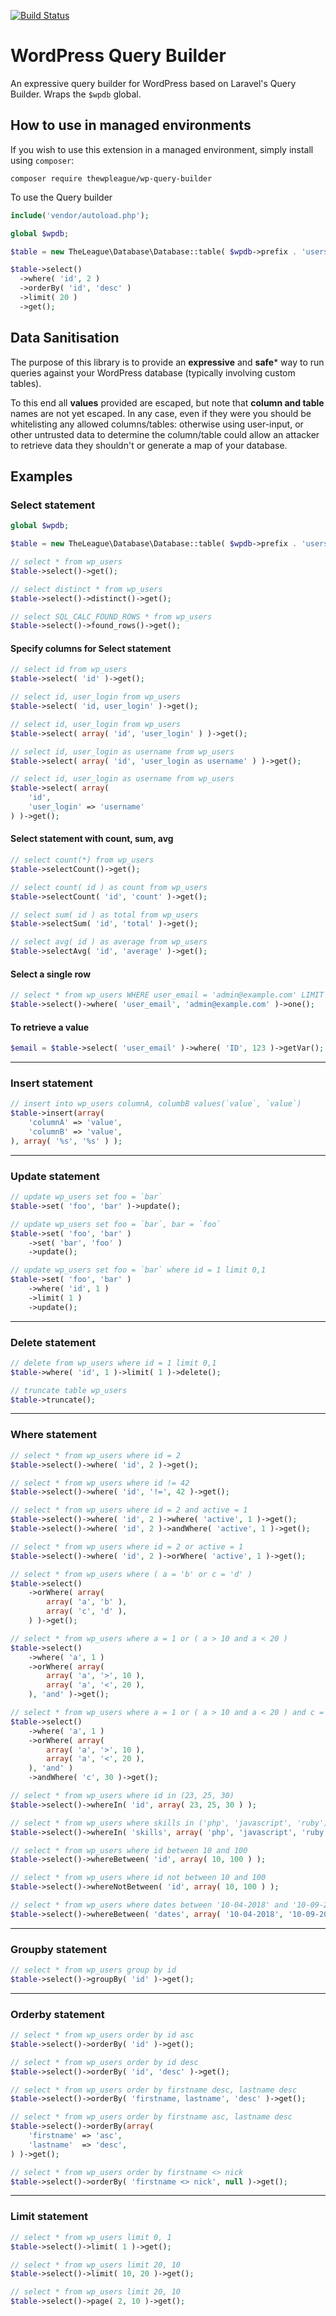 [![Build Status](https://travis-ci.org/meshakeeb/wp-query-builder.svg?branch=master)](https://travis-ci.org/meshakeeb/wp-query-builder)

# WordPress Query Builder

An expressive query builder for WordPress based on Laravel's Query Builder. Wraps the `$wpdb` global.

## How to use in managed environments

If you wish to use this extension in a managed environment, simply install using `composer`:

```
composer require thewpleague/wp-query-builder
```

To use the Query builder

```php
include('vendor/autoload.php');

global $wpdb;

$table = new TheLeague\Database\Database::table( $wpdb->prefix . 'users' );

$table->select()
  ->where( 'id', 2 )
  ->orderBy( 'id', 'desc' )
  ->limit( 20 )
  ->get();
```

## Data Sanitisation

The purpose of this library is to provide an **expressive** and **safe*** way
to run queries against your WordPress database (typically involving custom tables).

To this end all **values** provided are escaped, but note that **column and table**
names are not yet escaped. In any case, even if they were you should be whitelisting
any allowed columns/tables: otherwise using user-input, or other untrusted data to
determine the column/table could allow an attacker to retrieve data they shouldn't
or generate a map of your database.

## Examples

### Select statement

```php
global $wpdb;

$table = new TheLeague\Database\Database::table( $wpdb->prefix . 'users' )

// select * from wp_users
$table->select()->get();

// select distinct * from wp_users
$table->select()->distinct()->get();

// select SQL_CALC_FOUND_ROWS * from wp_users
$table->select()->found_rows()->get();
```

#### Specify columns for Select statement

```php
// select id from wp_users
$table->select( 'id' )->get();

// select id, user_login from wp_users
$table->select( 'id, user_login' )->get();

// select id, user_login from wp_users
$table->select( array( 'id', 'user_login' ) )->get();

// select id, user_login as username from wp_users
$table->select( array( 'id', 'user_login as username' ) )->get();

// select id, user_login as username from wp_users
$table->select( array(
	'id',
	'user_login' => 'username'
) )->get();
```

#### Select statement with count, sum, avg

```php
// select count(*) from wp_users
$table->selectCount()->get();

// select count( id ) as count from wp_users
$table->selectCount( 'id', 'count' )->get();

// select sum( id ) as total from wp_users
$table->selectSum( 'id', 'total' )->get();

// select avg( id ) as average from wp_users
$table->selectAvg( 'id', 'average' )->get();
```

#### Select a single row

```php
// select * from wp_users WHERE user_email = 'admin@example.com' LIMIT 0, 1;
$table->select()->where( 'user_email', 'admin@example.com' )->one();
```

#### To retrieve a value

```php
$email = $table->select( 'user_email' )->where( 'ID', 123 )->getVar();
```

---

### Insert statement

```php
// insert into wp_users columnA, columbB values(`value`, `value`)
$table->insert(array(
	'columnA' => 'value',
	'columnB' => 'value',
), array( '%s', '%s' ) );
```

---

### Update statement

```php
// update wp_users set foo = `bar`
$table->set( 'foo', 'bar' )->update();

// update wp_users set foo = `bar`, bar = `foo`
$table->set( 'foo', 'bar' )
	->set( 'bar', 'foo' )
	->update();

// update wp_users set foo = `bar` where id = 1 limit 0,1
$table->set( 'foo', 'bar' )
	->where( 'id', 1 )
	->limit( 1 )
	->update();
```

---

### Delete statement

```php
// delete from wp_users where id = 1 limit 0,1
$table->where( 'id', 1 )->limit( 1 )->delete();

// truncate table wp_users
$table->truncate();
```

---

### Where statement

```php
// select * from wp_users where id = 2
$table->select()->where( 'id', 2 )->get();

// select * from wp_users where id != 42
$table->select()->where( 'id', '!=', 42 )->get();

// select * from wp_users where id = 2 and active = 1
$table->select()->where( 'id', 2 )->where( 'active', 1 )->get();
$table->select()->where( 'id', 2 )->andWhere( 'active', 1 )->get();

// select * from wp_users where id = 2 or active = 1
$table->select()->where( 'id', 2 )->orWhere( 'active', 1 )->get();

// select * from wp_users where ( a = 'b' or c = 'd' )
$table->select()
	->orWhere( array(
		array( 'a', 'b' ),
		array( 'c', 'd' ),
	) )->get();

// select * from wp_users where a = 1 or ( a > 10 and a < 20 )
$table->select()
	->where( 'a', 1 )
	->orWhere( array(
		array( 'a', '>', 10 ),
		array( 'a', '<', 20 ),
	), 'and' )->get();

// select * from wp_users where a = 1 or ( a > 10 and a < 20 ) and c = 30
$table->select()
	->where( 'a', 1 )
	->orWhere( array(
		array( 'a', '>', 10 ),
		array( 'a', '<', 20 ),
	), 'and' )
	->andWhere( 'c', 30 )->get();

// select * from wp_users where id in (23, 25, 30)
$table->select()->whereIn( 'id', array( 23, 25, 30 ) );

// select * from wp_users where skills in ('php', 'javascript', 'ruby')
$table->select()->whereIn( 'skills', array( 'php', 'javascript', 'ruby' ) );

// select * from wp_users where id between 10 and 100
$table->select()->whereBetween( 'id', array( 10, 100 ) );

// select * from wp_users where id not between 10 and 100
$table->select()->whereNotBetween( 'id', array( 10, 100 ) );

// select * from wp_users where dates between '10-04-2018' and '10-09-2018'
$table->select()->whereBetween( 'dates', array( '10-04-2018', '10-09-2018' ) );
```

---

### Groupby statement

```php
// select * from wp_users group by id
$table->select()->groupBy( 'id' )->get();
```

---

### Orderby statement

```php
// select * from wp_users order by id asc
$table->select()->orderBy( 'id' )->get();

// select * from wp_users order by id desc
$table->select()->orderBy( 'id', 'desc' )->get();

// select * from wp_users order by firstname desc, lastname desc
$table->select()->orderBy( 'firstname, lastname', 'desc' )->get();

// select * from wp_users order by firstname asc, lastname desc
$table->select()->orderBy(array(
	'firstname' => 'asc',
	'lastname'  => 'desc',
) )->get();

// select * from wp_users order by firstname <> nick
$table->select()->orderBy( 'firstname <> nick', null )->get();
```

---

### Limit statement

```php
// select * from wp_users limit 0, 1
$table->select()->limit( 1 )->get();

// select * from wp_users limit 20, 10
$table->select()->limit( 10, 20 )->get();

// select * from wp_users limit 20, 10
$table->select()->page( 2, 10 )->get();
```

